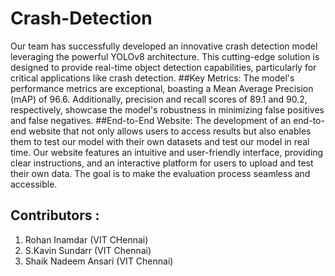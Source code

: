 # Crash-Detection
Our team has successfully developed an innovative crash detection model leveraging the powerful YOLOv8 architecture. This cutting-edge solution is designed to provide real-time object detection capabilities, particularly for critical applications like crash detection.
##Key Metrics:
The model's performance metrics are exceptional, boasting a Mean Average Precision (mAP) of 96.6. Additionally, precision and recall scores of 89.1 and 90.2, respectively, showcase the model's robustness in minimizing false positives and false negatives.
##End-to-End Website:
The development of an end-to-end website that not only allows users to access results but also enables them to test our model with their own datasets and test our model in real time. Our website features an intuitive and user-friendly interface, providing clear instructions, and an interactive platform for users to upload and test their own data. The goal is to make the evaluation process seamless and accessible.
## Contributors :
1. Rohan Inamdar (VIT CHennai)
2. S.Kavin Sundarr (VIT Chennai)
3. Shaik Nadeem Ansari (VIT Chennai)
